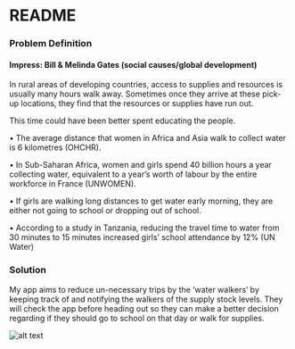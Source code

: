 # README

### Problem Definition

#### Impress: Bill & Melinda Gates (social causes/global development)

In rural areas of developing countries, access to supplies and resources is usually many hours walk away. Sometimes once they arrive at these pick-up locations, they find that the resources or supplies have run out.

This time could have been better spent educating the people.

•	The average distance that women in Africa and Asia walk to collect water is 6 kilometres (OHCHR).

•	In Sub-Saharan Africa, women and girls spend 40 billion hours a year collecting water, equivalent to a year’s worth of labour by the entire workforce in France (UNWOMEN).

•	If girls are walking long distances to get water early morning, they are either not going to school or dropping out of school. 

•	According to a study in Tanzania, reducing the travel time to water from 30 minutes to 15 minutes increased girls’ school attendance by 12% (UN Water)


### Solution

My app aims to reduce un-necessary trips by the ‘water walkers’ by keeping track of and notifying the walkers of the supply stock levels.
They will check the app before heading out so they can make a better decision regarding if they should go to school on that day or walk for supplies. 

 
![alt text](http://res.cloudinary.com/dturasbjb/image/upload/v1493126156/Screen_Shot_2017-04-25_at_10.59.31_PM_irmnqp.png)
